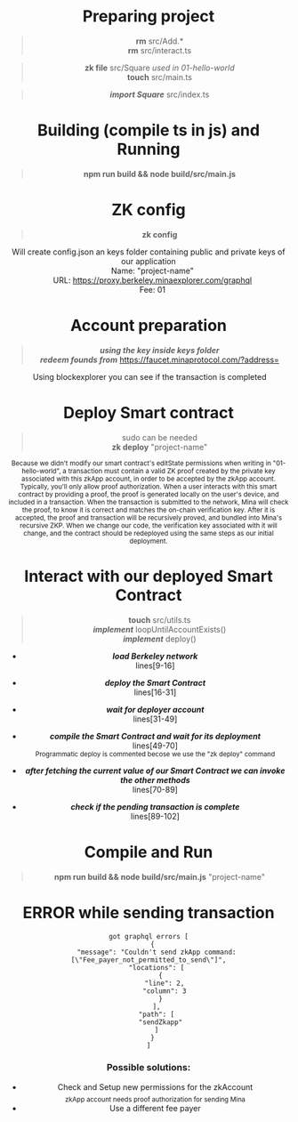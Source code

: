 <center>

# Preparing project
> **rm** src/Add.* \
**rm** src/interact.ts

> **zk file** src/Square *used in 01-hello-world* \
**touch** src/main.ts 

> ***import Square*** src/index.ts 

# Building (compile ts in js) and Running
> **npm run build && node build/src/main.js**

# ZK config
> **zk config**

Will create config.json an keys folder containing public and private keys of our application \
&emsp;Name: "project-name" \
&emsp;URL: https://proxy.berkeley.minaexplorer.com/graphql \
&emsp;Fee: 01

# Account preparation
> ***using the key inside keys folder*** \
  ***redeem founds from*** https://faucet.minaprotocol.com/?address=<YOUR-ADDRESS>
  
&nbsp;Using blockexplorer you can see if the transaction is completed

# Deploy Smart contract
> sudo can be needed \
  **zk deploy** "project-name" 
<sub>
Because we didn't modify our smart contract's editState permissions when writing in "01-hello-world", a transaction must contain a valid ZK proof created by the private key associated with this zkApp account, in order to be accepted by the zkApp account. Typically, you'll only allow proof authorization. 
When a user interacts with this smart contract by providing a proof, the proof is generated locally on the user's device, and included in a transaction. When the transaction is submitted to the network, Mina will check the proof, to know it is correct and matches the on-chain verification key. After it is accepted, the proof and transaction will be recursively proved, and bundled into Mina's recursive ZKP.
When we change our code, the verification key associated with it will change, and the contract should be redeployed using the same steps as our initial deployment.
</sub>

# Interact with our deployed Smart Contract
> **touch** src/utils.ts \
  ***implement*** loopUntilAccountExists() \
  ***implement*** deploy() 
  
- ***load Berkeley network*** \
  lines[9-16]
- ***deploy the Smart Contract*** \
  lines[16-31]
- ***wait for deployer account*** \
  lines[31-49]
- ***compile the Smart Contract and wait for its deployment*** \
  lines[49-70] \
  <sub>
  Programmatic deploy is commented becose we use the "zk deploy" command
  </sub> 

- ***after fetching the current value of our Smart Contract we can invoke the other methods*** \
  lines[70-89]
- ***check if the pending transaction is complete*** \
  lines[89-102]

# Compile and Run
> **npm run build && node build/src/main.js** "project-name"

# ERROR while sending transaction
```
got graphql errors [
  {
    "message": "Couldn't send zkApp command: [\"Fee_payer_not_permitted_to_send\"]",
    "locations": [
      {
        "line": 2,
        "column": 3
      }
    ],
    "path": [
      "sendZkapp"
    ]
  }
]
```
### Possible solutions:
 * Check and Setup new permissions for the zkAccount \
   <sub>zkApp account needs proof authorization for sending Mina</sub>
 * Use a different fee payer
</center>
